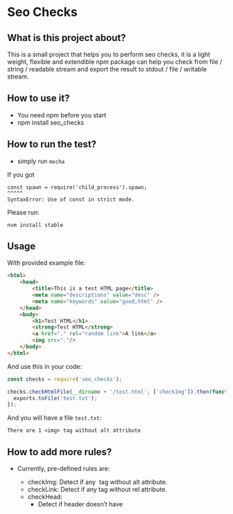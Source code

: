 # Seo Checks

## What is this project about?

This is a small project that helps you to perform seo checks, it is a light weight, flexible and extendible npm package can help you check from file / string / readable stream and export the result to stdout / file / writable stream.

## How to use it?

* You need npm before you start
* npm install seo_checks

## How to run the test?

* simply run `mocha`

If you got 

```
const spawn = require('child_process').spawn;
^^^^^
SyntaxError: Use of const in strict mode.
```

Please run:

`nvm install stable`

## Usage

With provided example file:

```html
<html>
    <head>
        <title>This is a test HTML page</title>
        <meta name="descriptions" value="desc" />
        <meta name="keywords" value="good,html" />
    </head>
    <body>
        <h1>Test HTML</h1>
        <strong>Test HTML</strong>
        <a href="." rel="random link">A link</a>
        <img src="."/>
    </body>
</html>
```

And use this in your code:

```javascript
const checks = require('seo_checks');

checks.checkHtmlFile(__dirname + '/test.html', ['checkImg']).then(function(exports) {
  exports.toFile('test.txt');
});
```

And you will have a file `test.txt`:

```
There are 1 <img> tag without alt attribute
```

## How to add more rules?
* Currently, pre-defined rules are:
  * checkImg: Detect if any <img /> tag without alt attribute.
  * checkLink: Detect if any <a /> tag without rel attribute.
  * checkHead:
    * Detect if header doesn’t have <title> tag.
    * Detect if header doesn’t have <meta name=“descriptions” ... /> tag.
    * Detect if header doesn’t have <meta name=“keywords” ... /> tag.
  * checkStrong: Detect if there’re more than a certain number of <strong> tag in HTML(default is 15).
  * checkH1: Detect if a HTML have more than 1 <h1> tag.
  
 * To add more rules, please refer to 
 ` https://github.com/cuuboy/seo_checks/blob/master/lib/predefined_rules.js` and use existing query functions or add / improve more query function at `https://github.com/cuuboy/seo_checks/blob/master/lib/tag_queries.js`

## How will exports look like?
For example:
```
There are 1 <img> tag without alt attribute
There are 1 <a> tag without rel attribute
<title> is missing
<meta> with name="descriptions" is missing
<meta> with name="keywords" is missing
This document has more than 15 <strong> tag
This document has more than 1 <h1> tag
```